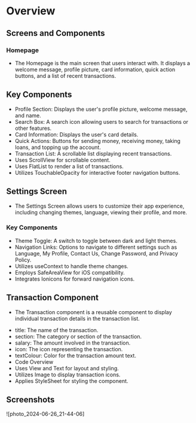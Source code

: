 # Overview
## Screens and Components
### Homepage
- The Homepage is the main screen that users interact with. It displays a welcome message, profile picture, card information, quick action buttons, and a list of recent transactions.

## Key Components
* Profile Section: Displays the user's profile picture, welcome message, and name.
* Search Box: A search icon allowing users to search for transactions or other features.
* Card Information: Displays the user's card details.
* Quick Actions: Buttons for sending money, receiving money, taking loans, and topping up the account.
* Transaction List: A scrollable list displaying recent transactions.
* Uses ScrollView for scrollable content.
* Uses FlatList to render a list of transactions.
* Utilizes TouchableOpacity for interactive footer navigation buttons.

## Settings Screen
- The Settings Screen allows users to customize their app experience, including changing themes, language, viewing their profile, and more.

### Key Components
* Theme Toggle: A switch to toggle between dark and light themes.
* Navigation Links: Options to navigate to different settings such as Language, My Profile, Contact Us, Change Password, and Privacy Policy.
* Utilizes useContext to handle theme changes.
* Employs SafeAreaView for iOS compatibility.
* Integrates Ionicons for forward navigation icons.

## Transaction Component
- The Transaction component is a reusable component to display individual transaction details in the transaction list.
* title: The name of the transaction.
* section: The category or section of the transaction.
* salary: The amount involved in the transaction.
* icon: The icon representing the transaction.
* textColour: Color for the transaction amount text.
* Code Overview
* Uses View and Text for layout and styling.
* Utilizes Image to display transaction icons.
* Applies StyleSheet for styling the component.

## Screenshots
  ![photo_2024-06-26_21-44-06]

